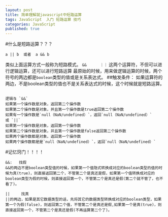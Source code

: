 ```yaml
---
layout: post
title: 简单理解就javascript中短路运算
tags: JavaScript  入门 短路运算 技巧
categories: JavaScript
published: true
---
```

 #什么是短路运算？？？

```
a || b  或者  a && b
```
类似上面运算方式一般称为短路模式。
 `&&`　　　`｜｜` 这两个运算符，不但可以进行逻辑运算，还可以进行短路运算
最原始的时候，用来做逻辑运算的时候，两个符号的两边都是`boolean`类型的值或是关系表达式。
##触发条件：
如果运算符的两边，不是boolean类型的值也不是关系表达式的时候，这个时候就是短路运算。

```

逻辑与 `&&`
如果第一个操作数是对象，返回第二个操作数
如果第二个操作数是对象，并且第一个操作数是true返回第二个操作数
如果有一个操作数是`null（NaN/undefined）`，返回`null（NaN/undefined）`
或 `||`
如果第一个操作数是对象，返回第一个操作数
如果第二个操作数是对象，并且第一个操作数是false返回第二个操作数
如果两个操作数都是对象，返回第一个操作数
如果两个操作数都是是`null（NaN/undefined）`，返回`null（NaN/undefined）`
```

#记忆窍门！！！！
 ```
&&:   找假
&&的两边不是boolean类型值的时候，如果第一个值隐式转换成对应的boolean类型的值的时候为真(true)，则直接返回第二个，不管第二个是真还是假，如果第一个值转换成对应的boolean类型为假的时候，则直接返回第一个，不管第二个是真还是假(第二个就不管了，也不看了)。

||     找真
||的两边，如果是其它数据类型的话，先将其它的数据类型转换成对应的boolean类型，如果第一个为假(false)，则返回第二个值，不管第二个是真还是假,如果第一个是真(true)，则直接返回第一个，不管第二个是真还是假(不再运算第二个了)。

 ```


